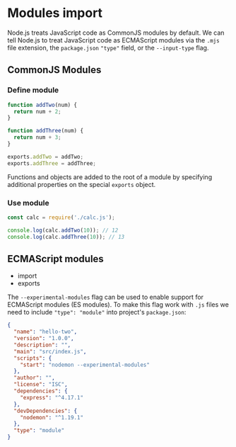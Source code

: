 # Modules import

Node.js treats JavaScript code as CommonJS modules by default. We can tell Node.js to treat JavaScript code as ECMAScript modules via the `.mjs` file extension, the `package.json` `"type"` field, or the `--input-type` flag.

## CommonJS Modules

### Define module

```js
function addTwo(num) {
  return num + 2;
}

function addThree(num) {
  return num + 3;
}

exports.addTwo = addTwo;
exports.addThree = addThree;
```

Functions and objects are added to the root of a module by specifying additional properties on the special `exports` object.

### Use module

```js
const calc = require('./calc.js');

console.log(calc.addTwo(10)); // 12
console.log(calc.addThree(10)); // 13
```

## ECMAScript modules

- import
- exports

The `--experimental-modules` flag can be used to enable support for ECMAScript modules (ES modules). 
To make this flag work with `.js` files we need to include `"type": "module"` into project's `package.json`:

```json
{
  "name": "hello-two",
  "version": "1.0.0",
  "description": "",
  "main": "src/index.js",
  "scripts": {
    "start": "nodemon --experimental-modules"
  },
  "author": "",
  "license": "ISC",
  "dependencies": {
    "express": "^4.17.1"
  },
  "devDependencies": {
    "nodemon": "^1.19.1"
  },
  "type": "module"
}
```
